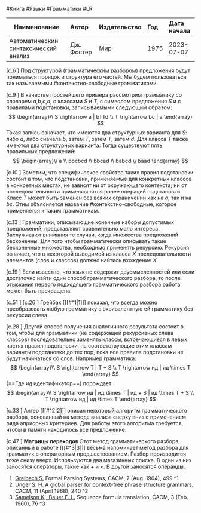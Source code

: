 #Книга #Языки #Грамматики #LR

| Наименование | Автор | Издательство | Год | Дата начала |
|------|:---------|:-----------|:---------|:----------|
|Автоматический синтаксический анализ| Дж. Фостер | Мир | 1975 |2023-07-07|

[c.6  ] Под структурой (грамматическим разбором) предложения будут пониматься порядок и структура его частей. Мы будем пользоваться так называемыми #контекстно-свободные грамматиками.

[c.9  ] В качестве простейшего примера рассмотрим грамматику со словарем $a$,$b$,$c$,$d$, с классами $S$ и $T$, с символом предложения $S$ и с правилами подстановки, записываемыми следующим образом:
$$
\begin{array}\\
	S \rightarrow a | bTTd \\
	T \rightarrow bc | a
\end{array}
$$
Такая запись означает, что имеются два структурных варианта для $S$: либо $a$, либо сначала $b$, затем $T$, затем $T$, затем $d$. Для класса $T$ также имеются два структурных варианта. Тогда существуют пять правильных предложений:
$$
\begin{array}\\
	a \\
	bbcbcd \\
	bbcad \\
	babcd \\
	baad
\end{array}
$$

[c.10 ] Заметим, что специфическое свойство таких правил подстановки состоит в том, что подстановки, применяемые для конкретных классов в конкретных местах, не зависят ни от окружающего контекста, ни от последовательности применявшихся ранее операций подстановки. Класс $T$ может быть заменен без всяких ограничений как на $a$, так и на $bc$. Этим объясняется название #контекстно-свободные, которое применяется к таким грамматикам.

[c.13 ] Грамматики, описывающие конечные наборы допустимых предложений, представляют сравнительно мало интереса. Заслуживают внимания те случаи, когда множества предложений бесконечны. Для того чтобы грамматически описывать такие бесконечные множества, необходимо применять рекурсию. Рекурсия означает, что в некоторой выводимой из класса $X$ последовательности элементов (слов и классов) должно найтись вхождение $X$.

[c.19 ] Если известно, что язык не содержит двусмысленностей или если достаточно найти один способ грамматического разбора, то после отыскания первого подходящего грамматического разбора работа может быть прекращена.

[c.51 ]
[c.26 ] Грейбах \[[[#^1|1]]\] показал, что всегда можно преобразовать любую грамматику в эквивалентную ей грамматику без рекурсии слева.

[c.28 ] Другой способ получения аналогичного результата состоит в том, чтобы для грамматики (не содержащей рекурсивных слева классов) последовательно заменять классы, встречающиеся в левых частях правил подстановки, на соответствующие этим классам варианты подстановки до тех пор, пока все правила подстановки не будут начинаться со слов. Например грамматика:
$$
\begin{array}\\
	S \rightarrow T | T + S \\
	T \rightarrow ид | ид \times T
\end{array}
$$ (==Где $ид$ идентификатор==) порождает
$$
\begin{array}\\
	S \rightarrow ид | ид \times T | ид + S | ид \times T + S \\
	T \rightarrow ид | ид \times T
\end{array}
$$

[c.33 ] Ангер \[[[#^2|2]]\] описал некоторый алгоритм грамматического разбора, основанный на методе анализа сверху вниз с применением ряда априорных критериев. Для работы этого алгоритма требуется, чтобы в памяти находилось все предложение.

[c.47 ] **Матрицы переходов**
Этот метод грамматического разбора, описанный в работе \[[[#^3|3]]\] весьма напоминает метод разбора для грамматик с операторным предшествованием. Разбор производится тоже снизу вверх. Используются два магазинных списка. В один из них заносятся операторы, такие как $+$ и $\times$. В другой заносятся операнды.


1. <ins>Greibach S.</ins> Formal Parsing Systems, CACM, 7 (Aug. 1964), 499 ^1
2. <ins>Unger S. H.</ins> A global parser for context-free phrase structure grammars, CACM, 11 (April 1968), 240 ^2
3. <ins>Samelson K., Bauer F. L.</ins> Sequence formula translation, CACM, 3 (Feb. 1960), 76 ^3